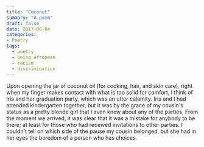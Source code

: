 ```yaml
---
title: "Coconut"
summary: "A poem"
draft: false
date: 2017-06-04
categories:
- Poetry
tags:
  - poetry
  - being Afropean
  - racism
  - discrimination
---
```

Upon opening the jar of coconut oil (for cooking, hair, and skin care), right when my finger makes contact with what is too solid for comfort, I think of Iris and her graduation party, which was an utter calamity. Iris and I had attended kindergarten together, but it was by the grace of my cousin's status as a pretty blonde girl that I even knew about any of the parties. From the moment we arrived, it was clear that it was a mistake for anybody to be there; at least for those who had received invitations to other parties. I couldn't tell on which side of the pause my cousin belonged, but she had in her eyes the boredom of a person who has choices.